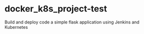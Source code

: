 # docker_k8s_project-test
Build and deploy code a simple flask application using Jenkins and Kubernetes
